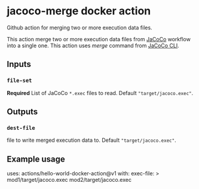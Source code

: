 # jacoco-merge docker action
Github action for merging two or more execution data files.

This action merge two or more execution data files from [JaCoCo](https://www.jacoco.org/jacoco/trunk/index.html) workflow into a single one.
This action uses *merge* command from  [JaCoCo CLI](https://www.jacoco.org/jacoco/trunk/doc/cli.html). 

## Inputs

### `file-set`

**Required** List of JaCoCo `*.exec` files to read. Default `"target/jacoco.exec"`.

## Outputs

### `dest-file`

file to write merged execution data to. Default `"target/jacoco.exec"`.

## Example usage

uses: actions/hello-world-docker-action@v1
with:
  exec-file: > 
    mod1/target/jacoco.exec
    mod2/target/jacoco.exec
